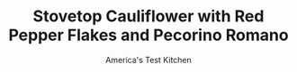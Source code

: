 ---
layout: ../../layouts/MarkdownPostLayout.astro
title: Stovetop Cauliflower with Red Pepper Flakes and Pecorino Romano
author: America's Test Kitchen
pubDate: 2023-03-15
description: "We wanted roasty flavors without the oven."
image_url: https://res.cloudinary.com/hksqkdlah/image/upload/ar_1:1,c_fill,dpr_2.0,f_auto,fl_lossy.progressive.strip_profile,g_faces:auto,q_auto:low,w_344/40175_sfs-stovetop-caulifliower-with-red-pepper-flakes-and-pecorino-21
tags: ["Side Dishes","Vegetables"]
calories: 881
protein: 7
carbohydrates: 12
fats: 
fiber: 4
ingredients: ["1 head, cauliflower (2 pounds)","1 teaspoon plus 1/4 cup, extra-virgin olive oil","1/8 teaspoon, red pepper flakes",", Salt and pepper","1/4 cup shredded, Pecorino Romano cheese",", Lemon wedges"]
serves: 4
time: "45 minutes"
instructions: ["Trim outer leaves of cauliflower and cut stem flush with bottom of head. Flip cauliflower so stem is facing up. Using kitchen shears, cut stems vertically around core to remove large florets. Cut florets through stem into 1-inch pieces.","Using knife, square off sides of core; discard scraps. Cut trimmed core into ½-inch pieces. (You should have about 7 cups cauliflower total.) Combine 1 teaspoon oil and pepper flakes in small bowl; set aside.","Heat remaining ¼ cup oil in 12-inch nonstick skillet over medium heat until shimmering. Add cauliflower, sprinkle with ½ teaspoon salt and ⅛ teaspoon pepper, and stir to combine. Spread cauliflower into even layer. Cook until cauliflower is evenly browned, about 15 minutes, stirring every 5 minutes.","Continue to cook until cauliflower is tender and dark brown in spots, 8 to 10 minutes longer, stirring gently and redistributing cauliflower into even layer every 1 to 2 minutes as needed. (Cauliflower should be dark brown, but if it starts to burn, reduce heat slightly.)","Push cauliflower to sides of skillet. Add pepper flake mixture to center and cook, stirring with rubber spatula, until fragrant, about 30 seconds. Off heat, stir pepper flake mixture into cauliflower. Season with salt and pepper to taste. Transfer to platter and sprinkle with Pecorino Romano. Serve with lemon wedges."]
nutrition: ["698 mg Potassium","164 mg Phosphorus","141 mg Calcium","1 mg Iron","38 mg Magnesium","586 mg Sodium","17 g Fat","1 mg Niacin (B3)","11 g Monounsaturated","1 g Polyunsaturated","110 mg Vitamin C","8 mg Cholesterol","3 g Saturated","4 g Fiber","130 µg Folate (food)","4 g Sugars","45 µg Vitamin K","213 g Water","12 g Carbs","130 µg Folate equivalent (total)","7 g Protein","2 mg Vitamin E","8 µg Vitamin A","220 kcal Energy","881 calories"]
notes: "Kitchen shears make easy work of cutting the cauliflower florets away from the core, but you can use a paring knife if you prefer. The cauliflower pieces will not fit in an even layer in the skillet at the start of cooking in step 3. As the pieces cook, they will shrink so that all of them will be in contact with the skillet bottom."
---